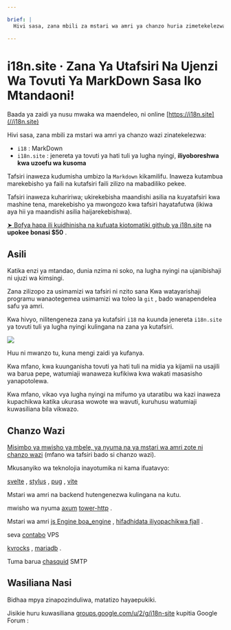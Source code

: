 ```yaml
---

brief: |
  Hivi sasa, zana mbili za mstari wa amri ya chanzo huria zimetekelezwa: i18 (zana ya kutafsiri mstari wa amri ya MarkDown) na i18n.site (jenereta ya tovuti ya hati tuli ya lugha nyingi)

---
```



# i18n.site · Zana Ya Utafsiri Na Ujenzi Wa Tovuti Ya MarkDown Sasa Iko Mtandaoni!

Baada ya zaidi ya nusu mwaka wa maendeleo, ni online [https://i18n.site](//i18n.site)

Hivi sasa, zana mbili za mstari wa amri ya chanzo wazi zinatekelezwa:

* `i18` : MarkDown
* `i18n.site` : jenereta ya tovuti ya hati tuli ya lugha nyingi, **iliyoboreshwa kwa uzoefu wa kusoma**

Tafsiri inaweza kudumisha umbizo la `Markdown` kikamilifu. Inaweza kutambua marekebisho ya faili na kutafsiri faili zilizo na mabadiliko pekee.

Tafsiri inaweza kuhaririwa; ukirekebisha maandishi asilia na kuyatafsiri kwa mashine tena, marekebisho ya mwongozo kwa tafsiri hayatafutwa (ikiwa aya hii ya maandishi asilia haijarekebishwa).

[➤ Bofya hapa ili kuidhinisha na kufuata kiotomatiki github ya i18n.site](https://github.com/login/oauth/authorize?client_id=Ov23liuGAmK0plc9FgB3&amp;scope=user:email,user:follow,public_repo) na **upokee bonasi $50** .

## Asili

Katika enzi ya mtandao, dunia nzima ni soko, na lugha nyingi na ujanibishaji ni ujuzi wa kimsingi.

Zana zilizopo za usimamizi wa tafsiri ni nzito sana Kwa watayarishaji programu wanaotegemea usimamizi wa toleo la `git` , bado wanapendelea safu ya amri.

Kwa hivyo, nilitengeneza zana ya kutafsiri `i18` na kuunda jenereta `i18n.site` ya tovuti tuli ya lugha nyingi kulingana na zana ya kutafsiri.

![](https://p.3ti.site/1723777556.avif)

Huu ni mwanzo tu, kuna mengi zaidi ya kufanya.

Kwa mfano, kwa kuunganisha tovuti ya hati tuli na midia ya kijamii na usajili wa barua pepe, watumiaji wanaweza kufikiwa kwa wakati masasisho yanapotolewa.

Kwa mfano, vikao vya lugha nyingi na mifumo ya utaratibu wa kazi inaweza kupachikwa katika ukurasa wowote wa wavuti, kuruhusu watumiaji kuwasiliana bila vikwazo.

## Chanzo Wazi

[Misimbo ya mwisho ya mbele, ya nyuma na ya mstari wa amri zote ni chanzo wazi](https://i18n.site/i18n.site/c/src) (mfano wa tafsiri bado si chanzo wazi).

Mkusanyiko wa teknolojia inayotumika ni kama ifuatavyo:

[svelte](https://svelte.dev) , [stylus](https://stylus-lang.com) , [pug](https://github.com/pugjs/pug) , [vite](https://github.com/vitejs/vite)

Mstari wa amri na backend hutengenezwa kulingana na kutu.

mwisho wa nyuma [axum](https://github.com/tokio-rs/axum) [tower-http](https://github.com/tower-rs/tower-http/releases) .

Mstari wa amri [js Engine boa_engine](https://docs.rs/boa_engine) , [hifadhidata iliyopachikwa fjall](https://github.com/fjall-rs/fjall) .

seva [contabo](https://my.contabo.com) VPS

[kvrocks](https://kvrocks.apache.org) , [mariadb](https://mariadb.org) .

Tuma barua [chasquid](https://github.com/albertito/chasquid) SMTP

## Wasiliana Nasi

Bidhaa mpya zinapozinduliwa, matatizo hayaepukiki.

Jisikie huru kuwasiliana [groups.google.com/u/2/g/i18n-site](https://groups.google.com/u/2/g/i18n-site) kupitia Google Forum :